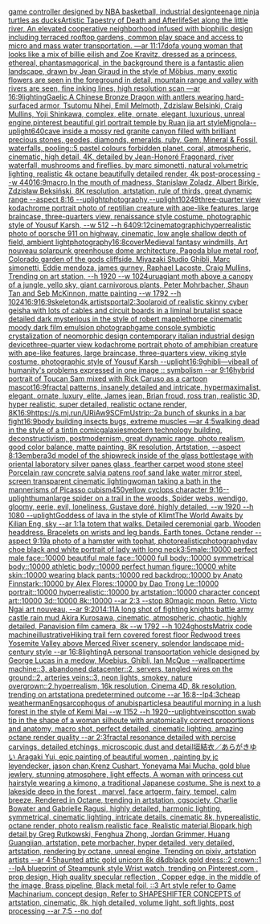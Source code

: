 [](https://www.ebank.nz/aiartgenerator?category=)[game controller designed by NBA basketball, industrial design](https://www.ebank.nz/aiartgenerator?category=game%2520controller%2520designed%2520by%2520NBA%2520basketball%2C%2520industrial%2520design)[teenage ninja turtles as ducks](https://www.ebank.nz/aiartgenerator?category=teenage%2520ninja%2520turtles%2520as%2520ducks)[Artistic Tapestry of Death and Afterlife](https://www.ebank.nz/aiartgenerator?category=Artistic%2520Tapestry%2520of%2520Death%2520and%2520Afterlife)[Set along the little river, An elevated cooperative neighborhood infused with biophilic design including terraced rooftop gardens, common play space and access to micro and mass water transportation. —ar 11:17](https://www.ebank.nz/aiartgenerator?category=Set%2520along%2520the%2520little%2520river%2C%2520An%2520elevated%2520cooperative%2520neighborhood%2520infused%2520with%2520biophilic%2520design%2520including%2520terraced%2520rooftop%2520gardens%2C%2520common%2520play%2520space%2520and%2520access%2520to%2520micro%2520and%2520mass%2520water%2520transportation.%2520%E2%80%94ar%252011%3A17)[dof](https://www.ebank.nz/aiartgenerator?category=dof)[a young woman that looks like a mix of billie eilish and Zoe Kravitz, dressed as a princess, ethereal, phantasmagorical, in the background there is a fantastic alien landscape, drawn by  Jean Giraud in the style of Möbius, many exotic flowers are seen in the foreground in detail, mountain range and valley with rivers are seen, fine inking lines, high resolution scan —ar 16:9](https://www.ebank.nz/aiartgenerator?category=a%2520young%2520woman%2520that%2520looks%2520like%2520a%2520mix%2520of%2520billie%2520eilish%2520and%2520Zoe%2520Kravitz%2C%2520dressed%2520as%2520a%2520princess%2C%2520ethereal%2C%2520phantasmagorical%2C%2520in%2520the%2520background%2520there%2520is%2520a%2520fantastic%2520alien%2520landscape%2C%2520drawn%2520by%2520%2520Jean%2520Giraud%2520in%2520the%2520style%2520of%2520M%C3%B6bius%2C%2520many%2520exotic%2520flowers%2520are%2520seen%2520in%2520the%2520foreground%2520in%2520detail%2C%2520mountain%2520range%2520and%2520valley%2520with%2520rivers%2520are%2520seen%2C%2520fine%2520inking%2520lines%2C%2520high%2520resolution%2520scan%2520%E2%80%94ar%252016%3A9)[lighting](https://www.ebank.nz/aiartgenerator?category=lighting)[Gaelic,](https://www.ebank.nz/aiartgenerator?category=Gaelic%2C)[A Chinese Bronze Dragon with antlers wearing hard-surfaced armor, Tsutomu Nihei, Emil Melmoth, Zdzislaw Belsinki, Craig Mullins, Yoji Shinkawa, complex, elite, ornate, elegant, luxurious, unreal engine,](https://www.ebank.nz/aiartgenerator?category=A%2520Chinese%2520Bronze%2520Dragon%2520with%2520antlers%2520wearing%2520hard-surfaced%2520armor%2C%2520Tsutomu%2520Nihei%2C%2520Emil%2520Melmoth%2C%2520Zdzislaw%2520Belsinki%2C%2520Craig%2520Mullins%2C%2520Yoji%2520Shinkawa%2C%2520complex%2C%2520elite%2C%2520ornate%2C%2520elegant%2C%2520luxurious%2C%2520unreal%2520engine%2C)[pinterest beautiful girl portrait temple by Ruan jia art style](https://www.ebank.nz/aiartgenerator?category=pinterest%2520beautiful%2520girl%2520portrait%2520temple%2520by%2520Ruan%2520jia%2520art%2520style)[Mignola](https://www.ebank.nz/aiartgenerator?category=Mignola)[--uplight](https://www.ebank.nz/aiartgenerator?category=--uplight)[640](https://www.ebank.nz/aiartgenerator?category=640)[cave inside a mossy red granite canyon filled with brilliant precious stones, geodes, diamonds, emeralds, ruby, Gem, Mineral & Fossil, waterfalls, pooling::5 pastel colours forbidden planet, coral, atmospheric, cinematic, high detail, 4K, detailed by Jean-Honoré Fragonard, river waterfall, mushrooms and fireflies, by marc simonetti, natural volumetric lighting, realistic 4k octane beautifully detailed render, 4k post-processing --w 440](https://www.ebank.nz/aiartgenerator?category=cave%2520inside%2520a%2520mossy%2520red%2520granite%2520canyon%2520filled%2520with%2520brilliant%2520precious%2520stones%2C%2520geodes%2C%2520diamonds%2C%2520emeralds%2C%2520ruby%2C%2520Gem%2C%2520Mineral%2520%26%2520Fossil%2C%2520waterfalls%2C%2520pooling%3A%3A5%2520pastel%2520colours%2520forbidden%2520planet%2C%2520coral%2C%2520atmospheric%2C%2520cinematic%2C%2520high%2520detail%2C%25204K%2C%2520detailed%2520by%2520Jean-Honor%C3%A9%2520Fragonard%2C%2520river%2520waterfall%2C%2520mushrooms%2520and%2520fireflies%2C%2520by%2520marc%2520simonetti%2C%2520natural%2520volumetric%2520lighting%2C%2520realistic%25204k%2520octane%2520beautifully%2520detailed%2520render%2C%25204k%2520post-processing%2520--w%2520440)[16:9](https://www.ebank.nz/aiartgenerator?category=16%3A9)[macro,](https://www.ebank.nz/aiartgenerator?category=macro%2C)[In the mouth of madness, Stanislaw Zoladz, Albert Birkle, Zdzisław Beksiński, 8K resolution, artstation, rule of thirds, great dynamic range --aspect 8:16 --uplight](https://www.ebank.nz/aiartgenerator?category=In%2520the%2520mouth%2520of%2520madness%2C%2520Stanislaw%2520Zoladz%2C%2520Albert%2520Birkle%2C%2520Zdzis%C5%82aw%2520Beksi%C5%84ski%2C%25208K%2520resolution%2C%2520artstation%2C%2520rule%2520of%2520thirds%2C%2520great%2520dynamic%2520range%2520--aspect%25208%3A16%2520--uplight)[photography,](https://www.ebank.nz/aiartgenerator?category=photography%2C)[--uplight](https://www.ebank.nz/aiartgenerator?category=--uplight)[10249](https://www.ebank.nz/aiartgenerator?category=10249)[three-quarter view kodachrome portrait photo of reptilian creature with ape-like features, large braincase, three-quarters view, renaissance style costume, photographic style of Yousuf Karsh, --w 512 --h 640](https://www.ebank.nz/aiartgenerator?category=three-quarter%2520view%2520kodachrome%2520portrait%2520photo%2520of%2520reptilian%2520creature%2520with%2520ape-like%2520features%2C%2520large%2520braincase%2C%2520three-quarters%2520view%2C%2520renaissance%2520style%2520costume%2C%2520photographic%2520style%2520of%2520Yousuf%2520Karsh%2C%2520--w%2520512%2520--h%2520640)[9:12](https://www.ebank.nz/aiartgenerator?category=9%3A12)[cinematographic](https://www.ebank.nz/aiartgenerator?category=cinematographic)[hyperrealistic photo of porsche 911 on highway, cinematic, low angle shallow depth of field, ambient light](https://www.ebank.nz/aiartgenerator?category=hyperrealistic%2520photo%2520of%2520porsche%2520911%2520on%2520highway%2C%2520cinematic%2C%2520low%2520angle%2520shallow%2520depth%2520of%2520field%2C%2520ambient%2520light)[photography](https://www.ebank.nz/aiartgenerator?category=photography)[16:8](https://www.ebank.nz/aiartgenerator?category=16%3A8)[cover](https://www.ebank.nz/aiartgenerator?category=cover)[Medieval fantasy windmills, Art nouveau solarpunk greenhouse dome architecture, Pagoda blue metal roof, Colorado garden of the gods cliffside, Miyazaki Studio Ghibli, Marc simonetti, Eddie mendoza, james gurney, Raphael Lacoste, Craig Mullins, Trending on art station, --h 1920 --w 1024](https://www.ebank.nz/aiartgenerator?category=Medieval%2520fantasy%2520windmills%2C%2520Art%2520nouveau%2520solarpunk%2520greenhouse%2520dome%2520architecture%2C%2520Pagoda%2520blue%2520metal%2520roof%2C%2520Colorado%2520garden%2520of%2520the%2520gods%2520cliffside%2C%2520Miyazaki%2520Studio%2520Ghibli%2C%2520Marc%2520simonetti%2C%2520Eddie%2520mendoza%2C%2520james%2520gurney%2C%2520Raphael%2520Lacoste%2C%2520Craig%2520Mullins%2C%2520Trending%2520on%2520art%2520station%2C%2520--h%25201920%2520--w%25201024)[urua](https://www.ebank.nz/aiartgenerator?category=urua)[giant moth above a canopy of a jungle, yello sky, giant carnivorous plants, Peter Mohrbacher, Shaun Tan and Seb McKinnon, matte painting --w 1792 --h 1024](https://www.ebank.nz/aiartgenerator?category=giant%2520moth%2520above%2520a%2520canopy%2520of%2520a%2520jungle%2C%2520yello%2520sky%2C%2520giant%2520carnivorous%2520plants%2C%2520Peter%2520Mohrbacher%2C%2520Shaun%2520Tan%2520and%2520Seb%2520McKinnon%2C%2520matte%2520painting%2520--w%25201792%2520--h%25201024)[16:9](https://www.ebank.nz/aiartgenerator?category=16%3A9)[16:9](https://www.ebank.nz/aiartgenerator?category=16%3A9)[skeleton](https://www.ebank.nz/aiartgenerator?category=skeleton)[4k,](https://www.ebank.nz/aiartgenerator?category=4k%2C)[artists](https://www.ebank.nz/aiartgenerator?category=artists)[portal](https://www.ebank.nz/aiartgenerator?category=portal)[2:3](https://www.ebank.nz/aiartgenerator?category=2%3A3)[polaroid of  realistic skinny cyber geisha with lots of cables and circuit boards in a liminal brutalist space detailed dark mysterious in the style of robert mapplethorpe cinematic moody dark film emulsion photograph](https://www.ebank.nz/aiartgenerator?category=polaroid%2520of%2520%2520realistic%2520skinny%2520cyber%2520geisha%2520with%2520lots%2520of%2520cables%2520and%2520circuit%2520boards%2520in%2520a%2520liminal%2520brutalist%2520space%2520detailed%2520dark%2520mysterious%2520in%2520the%2520style%2520of%2520robert%2520mapplethorpe%2520cinematic%2520moody%2520dark%2520film%2520emulsion%2520photograph)[game console symbiotic crystalization of neomorphic design contemporary italian industrial design device](https://www.ebank.nz/aiartgenerator?category=game%2520console%2520symbiotic%2520crystalization%2520of%2520neomorphic%2520design%2520contemporary%2520italian%2520industrial%2520design%2520device)[three-quarter view kodachrome portrait photo of amphibian creature with ape-like features, large braincase, three-quarters view, viking style costume, photographic style of Yousuf Karsh --uplight](https://www.ebank.nz/aiartgenerator?category=three-quarter%2520view%2520kodachrome%2520portrait%2520photo%2520of%2520amphibian%2520creature%2520with%2520ape-like%2520features%2C%2520large%2520braincase%2C%2520three-quarters%2520view%2C%2520viking%2520style%2520costume%2C%2520photographic%2520style%2520of%2520Yousuf%2520Karsh%2520--uplight)[16:9](https://www.ebank.nz/aiartgenerator?category=16%3A9)[ghibli](https://www.ebank.nz/aiartgenerator?category=ghibli)[—vibe](https://www.ebank.nz/aiartgenerator?category=%E2%80%94vibe)[all of humanity's problems expressed in one image :: symbolism --ar 9:16](https://www.ebank.nz/aiartgenerator?category=all%2520of%2520humanity%27s%2520problems%2520expressed%2520in%2520one%2520image%2520%3A%3A%2520symbolism%2520--ar%25209%3A16)[hybrid portrait of Toucan Sam mixed with Rick Caruso as a cartoon mascot](https://www.ebank.nz/aiartgenerator?category=hybrid%2520portrait%2520of%2520Toucan%2520Sam%2520mixed%2520with%2520Rick%2520Caruso%2520as%2520a%2520cartoon%2520mascot)[16:9](https://www.ebank.nz/aiartgenerator?category=16%3A9)[fractal patterns, insanely detailed and intricate, hypermaximalist, elegant, ornate, luxury, elite, James jean, Brian froud, ross tran, realistic 3D, hyper realistic, super detailed, realistic octane render, 8K](https://www.ebank.nz/aiartgenerator?category=fractal%2520patterns%2C%2520insanely%2520detailed%2520and%2520intricate%2C%2520hypermaximalist%2C%2520elegant%2C%2520ornate%2C%2520luxury%2C%2520elite%2C%2520James%2520jean%2C%2520Brian%2520froud%2C%2520ross%2520tran%2C%2520realistic%25203D%2C%2520hyper%2520realistic%2C%2520super%2520detailed%2C%2520realistic%2520octane%2520render%2C%25208K)[16:9](https://www.ebank.nz/aiartgenerator?category=16%3A9)[<https://s.mj.run/URiAw9SCFmU>](https://www.ebank.nz/aiartgenerator?category=%3Chttps%3A//s.mj.run/URiAw9SCFmU%3E)[strip::2](https://www.ebank.nz/aiartgenerator?category=strip%3A%3A2)[a bunch of skunks in a bar fight](https://www.ebank.nz/aiartgenerator?category=a%2520bunch%2520of%2520skunks%2520in%2520a%2520bar%2520fight)[16:9](https://www.ebank.nz/aiartgenerator?category=16%3A9)[body building insects bugs, extreme muscles —ar 4:5](https://www.ebank.nz/aiartgenerator?category=body%2520building%2520insects%2520bugs%2C%2520extreme%2520muscles%2520%E2%80%94ar%25204%3A5)[walking dead in the style of a tintin comic](https://www.ebank.nz/aiartgenerator?category=walking%2520dead%2520in%2520the%2520style%2520of%2520a%2520tintin%2520comic)[galaxies](https://www.ebank.nz/aiartgenerator?category=galaxies)[modern technology building, deconstructivism, postmodernism, great dynamic range, photo realism, good color balance, matte painting, 8K resolution, Artstation, --aspect 8:13](https://www.ebank.nz/aiartgenerator?category=modern%2520technology%2520building%2C%2520deconstructivism%2C%2520postmodernism%2C%2520great%2520dynamic%2520range%2C%2520photo%2520realism%2C%2520good%2520color%2520balance%2C%2520matte%2520painting%2C%25208K%2520resolution%2C%2520Artstation%2C%2520--aspect%25208%3A13)[embera](https://www.ebank.nz/aiartgenerator?category=embera)[3d model of the shipwreck inside of the glass bottle](https://www.ebank.nz/aiartgenerator?category=3d%2520model%2520of%2520the%2520shipwreck%2520inside%2520of%2520the%2520glass%2520bottle)[stage with oriental laboratory silver panes glass ,fearther carpet wood stone steel Porcelain raw concrete salvia patens roof sand lake water  mirror steel, screen transparent cinematic lighting](https://www.ebank.nz/aiartgenerator?category=stage%2520with%2520oriental%2520laboratory%2520silver%2520panes%2520glass%2520%2Cfearther%2520carpet%2520wood%2520stone%2520steel%2520Porcelain%2520raw%2520concrete%2520salvia%2520patens%2520roof%2520sand%2520lake%2520water%2520%2520mirror%2520steel%2C%2520screen%2520transparent%2520cinematic%2520lighting)[woman taking a bath in the mannerisms of Picasso cubism](https://www.ebank.nz/aiartgenerator?category=woman%2520taking%2520a%2520bath%2520in%2520the%2520mannerisms%2520of%2520Picasso%2520cubism)[450](https://www.ebank.nz/aiartgenerator?category=450)[yellow cyclops character 9:16](https://www.ebank.nz/aiartgenerator?category=yellow%2520cyclops%2520character%25209%3A16)[--uplight](https://www.ebank.nz/aiartgenerator?category=--uplight)[human](https://www.ebank.nz/aiartgenerator?category=human)[large spider on a trail in the woods, Spider webs, wendigo, gloomy, eerie, evil, loneliness, Gustave doré, highly detailed, --w 1920 --h 1080 --uplight](https://www.ebank.nz/aiartgenerator?category=large%2520spider%2520on%2520a%2520trail%2520in%2520the%2520woods%2C%2520Spider%2520webs%2C%2520wendigo%2C%2520gloomy%2C%2520eerie%2C%2520evil%2C%2520loneliness%2C%2520Gustave%2520dor%C3%A9%2C%2520highly%2520detailed%2C%2520--w%25201920%2520--h%25201080%2520--uplight)[Goddess of lava in the style of Klimt](https://www.ebank.nz/aiartgenerator?category=Goddess%2520of%2520lava%2520in%2520the%2520style%2520of%2520Klimt)[The World Awaits by Kilian Eng, sky --ar 1:1](https://www.ebank.nz/aiartgenerator?category=The%2520World%2520Awaits%2520by%2520Kilian%2520Eng%2C%2520sky%2520--ar%25201%3A1)[a totem that walks. Detailed ceremonial garb. Wooden headdress. Bracelets on wrists  and leg bands. Earth tones. Octane render --aspect 9:19](https://www.ebank.nz/aiartgenerator?category=a%2520totem%2520that%2520walks.%2520Detailed%2520ceremonial%2520garb.%2520Wooden%2520headdress.%2520Bracelets%2520on%2520wrists%2520%2520and%2520leg%2520bands.%2520Earth%2520tones.%2520Octane%2520render%2520--aspect%25209%3A19)[a photo of a hamster with tophat, photorealistic](https://www.ebank.nz/aiartgenerator?category=a%2520photo%2520of%2520a%2520hamster%2520with%2520tophat%2C%2520photorealistic)[photography](https://www.ebank.nz/aiartgenerator?category=photography)[dav choe black and white portrait of lady with long neck](https://www.ebank.nz/aiartgenerator?category=dav%2520choe%2520black%2520and%2520white%2520portrait%2520of%2520lady%2520with%2520long%2520neck)[3:5](https://www.ebank.nz/aiartgenerator?category=3%3A5)[male::10000 perfect male face::10000 beautiful male face::10000 full body::10000 symmetrical body::10000 athletic body::10000 perfect human figure::10000 white skin::10000 wearing black pants::10000 red backdrop::10000 by Anato Finnstark::10000 by Alex Flores::10000 by Dao Trong Le::10000 portrait::10000 hyperrealistic::10000 by artstation::10000 character concept art::10000 3d::10000 8k::10000 --ar 2:3 --stop 80](https://www.ebank.nz/aiartgenerator?category=male%3A%3A10000%2520perfect%2520male%2520face%3A%3A10000%2520beautiful%2520male%2520face%3A%3A10000%2520full%2520body%3A%3A10000%2520symmetrical%2520body%3A%3A10000%2520athletic%2520body%3A%3A10000%2520perfect%2520human%2520figure%3A%3A10000%2520white%2520skin%3A%3A10000%2520wearing%2520black%2520pants%3A%3A10000%2520red%2520backdrop%3A%3A10000%2520by%2520Anato%2520Finnstark%3A%3A10000%2520by%2520Alex%2520Flores%3A%3A10000%2520by%2520Dao%2520Trong%2520Le%3A%3A10000%2520portrait%3A%3A10000%2520hyperrealistic%3A%3A10000%2520by%2520artstation%3A%3A10000%2520character%2520concept%2520art%3A%3A10000%25203d%3A%3A10000%25208k%3A%3A10000%2520--ar%25202%3A3%2520--stop%252080)[magic moon, Retro, Victo Ngai art nouveau,  --ar 9:20](https://www.ebank.nz/aiartgenerator?category=magic%2520moon%2C%2520Retro%2C%2520Victo%2520Ngai%2520art%2520nouveau%2C%2520%2520--ar%25209%3A20)[14:11](https://www.ebank.nz/aiartgenerator?category=14%3A11)[A long shot of fighting knights battle army castle rain mud Akira Kurosawa, cinematic, atmospheric, chaotic, highly detailed, Panavision film camera, 8k --w 1792 --h 1024](https://www.ebank.nz/aiartgenerator?category=A%2520long%2520shot%2520of%2520fighting%2520knights%2520battle%2520army%2520castle%2520rain%2520mud%2520Akira%2520Kurosawa%2C%2520cinematic%2C%2520atmospheric%2C%2520chaotic%2C%2520highly%2520detailed%2C%2520Panavision%2520film%2520camera%2C%25208k%2520--w%25201792%2520--h%25201024)[ghosts](https://www.ebank.nz/aiartgenerator?category=ghosts)[Matrix code machine](https://www.ebank.nz/aiartgenerator?category=Matrix%2520code%2520machine)[illustrative](https://www.ebank.nz/aiartgenerator?category=illustrative)[Hiking trail fern covered forest floor Redwood trees Yosemite Valley above Merced River scenery, splendor landscape mid-century style --ar 16:8](https://www.ebank.nz/aiartgenerator?category=Hiking%2520trail%2520fern%2520covered%2520forest%2520floor%2520Redwood%2520trees%2520Yosemite%2520Valley%2520above%2520Merced%2520River%2520scenery%2C%2520splendor%2520landscape%2520mid-century%2520style%2520--ar%252016%3A8)[lighting](https://www.ebank.nz/aiartgenerator?category=lighting)[A personal transportation vehicle designed by George Lucas in a medow, Moebius, Ghibli, Ian McQue --wallpaper](https://www.ebank.nz/aiartgenerator?category=A%2520personal%2520transportation%2520vehicle%2520designed%2520by%2520George%2520Lucas%2520in%2520a%2520medow%2C%2520Moebius%2C%2520Ghibli%2C%2520Ian%2520McQue%2520--wallpaper)[time machine::3, abandoned datacenter::2, servers,  tangled wires on the ground::2, arteries veins::3, neon lights, smokey, nature overgrown::2,hyperrealism, 16k resolution, Cinema 4D, 8k resolution, trending on artstation](https://www.ebank.nz/aiartgenerator?category=time%2520machine%3A%3A3%2C%2520abandoned%2520datacenter%3A%3A2%2C%2520servers%2C%2520%2520tangled%2520wires%2520on%2520the%2520ground%3A%3A2%2C%2520arteries%2520veins%3A%3A3%2C%2520neon%2520lights%2C%2520smokey%2C%2520nature%2520overgrown%3A%3A2%2Chyperrealism%2C%252016k%2520resolution%2C%2520Cinema%25204D%2C%25208k%2520resolution%2C%2520trending%2520on%2520artstation)[a predetermined outcome --ar 16:8](https://www.ebank.nz/aiartgenerator?category=a%2520predetermined%2520outcome%2520--ar%252016%3A8)[--lp](https://www.ebank.nz/aiartgenerator?category=--lp)[4:3](https://www.ebank.nz/aiartgenerator?category=4%3A3)[cheap weatherman](https://www.ebank.nz/aiartgenerator?category=cheap%2520weatherman)[Eng](https://www.ebank.nz/aiartgenerator?category=Eng)[sarcophogus of anubis](https://www.ebank.nz/aiartgenerator?category=sarcophogus%2520of%2520anubis)[particles](https://www.ebank.nz/aiartgenerator?category=particles)[a beautiful morning in a lush forest in the style of Kemi Mai --w 1152 --h 1920](https://www.ebank.nz/aiartgenerator?category=a%2520beautiful%2520morning%2520in%2520a%2520lush%2520forest%2520in%2520the%2520style%2520of%2520Kemi%2520Mai%2520--w%25201152%2520--h%25201920)[--uplight](https://www.ebank.nz/aiartgenerator?category=--uplight)[veins](https://www.ebank.nz/aiartgenerator?category=veins)[cotton swab tip in the shape of a woman silhoute with anatomically correct proportions and anatomy, macro shot, perfect detailed, cinematic lighting, amazing octane render quality --ar 2:3](https://www.ebank.nz/aiartgenerator?category=cotton%2520swab%2520tip%2520in%2520the%2520shape%2520of%2520a%2520woman%2520silhoute%2520with%2520anatomically%2520correct%2520proportions%2520and%2520anatomy%2C%2520macro%2520shot%2C%2520perfect%2520detailed%2C%2520cinematic%2520lighting%2C%2520amazing%2520octane%2520render%2520quality%2520--ar%25202%3A3)[fractal resonance detailed with percise carvings, detailed etchings, microscopic dust and detail](https://www.ebank.nz/aiartgenerator?category=fractal%2520resonance%2520detailed%2520with%2520percise%2520carvings%2C%2520detailed%2520etchings%2C%2520microscopic%2520dust%2520and%2520detail)[垣結衣／あらがきゆい Aragaki Yui, epic painting of beautiful women , painting by jc leyendecker, jason chan,Krenz Cushart, Yoneyama Mai Mucha, gold blue jewlery, stunning atmosphere, light effects, A woman with princess cut hairstyle wearing a kimono, a traditional Japanese costume. She is next to a lakeside deep in the forest , marvel, face artgerm, fairy, tempel, calm breeze, Rendered in Octane, trending in artstation, cgsociety, Charlie Bowater and Gabrielle Ragusi, highly detailed, harmonic lighting, symmetrical, cinematic lighting, intricate details, cinematic 8k, hyperealistic, octane render, photo realism,realistic face, Realistic material,Biopark,high detail,by Greg Rutkowski, Fenghua Zhong, Jordan Grimmer, Huang Guangjian, artstation, pete morbacher, hyper detailed, very detailed, artstation, rendering by octane, unreal engine, Trending on pixiv, artstation artists --ar 4:5](https://www.ebank.nz/aiartgenerator?category=%E5%9E%A3%E7%B5%90%E8%A1%A3%EF%BC%8F%E3%81%82%E3%82%89%E3%81%8C%E3%81%8D%E3%82%86%E3%81%84%2520Aragaki%2520Yui%2C%2520epic%2520painting%2520of%2520beautiful%2520women%2520%2C%2520painting%2520by%2520jc%2520leyendecker%2C%2520jason%2520chan%2CKrenz%2520Cushart%2C%2520Yoneyama%2520Mai%2520Mucha%2C%2520gold%2520blue%2520jewlery%2C%2520stunning%2520atmosphere%2C%2520light%2520effects%2C%2520A%2520woman%2520with%2520princess%2520cut%2520hairstyle%2520wearing%2520a%2520kimono%2C%2520a%2520traditional%2520Japanese%2520costume.%2520She%2520is%2520next%2520to%2520a%2520lakeside%2520deep%2520in%2520the%2520forest%2520%2C%2520marvel%2C%2520face%2520artgerm%2C%2520fairy%2C%2520tempel%2C%2520calm%2520breeze%2C%2520Rendered%2520in%2520Octane%2C%2520trending%2520in%2520artstation%2C%2520cgsociety%2C%2520Charlie%2520Bowater%2520and%2520Gabrielle%2520Ragusi%2C%2520highly%2520detailed%2C%2520harmonic%2520lighting%2C%2520symmetrical%2C%2520cinematic%2520lighting%2C%2520intricate%2520details%2C%2520cinematic%25208k%2C%2520hyperealistic%2C%2520octane%2520render%2C%2520photo%2520realism%2Crealistic%2520face%2C%2520Realistic%2520material%2CBiopark%2Chigh%2520detail%2Cby%2520Greg%2520Rutkowski%2C%2520Fenghua%2520Zhong%2C%2520Jordan%2520Grimmer%2C%2520Huang%2520Guangjian%2C%2520artstation%2C%2520pete%2520morbacher%2C%2520hyper%2520detailed%2C%2520very%2520detailed%2C%2520artstation%2C%2520rendering%2520by%2520octane%2C%2520unreal%2520engine%2C%2520Trending%2520on%2520pixiv%2C%2520artstation%2520artists%2520--ar%25204%3A5)[haunted attic gold unicorn 8k d&d](https://www.ebank.nz/aiartgenerator?category=haunted%2520attic%2520gold%2520unicorn%25208k%2520d%26d)[black gold dress::2 crown::1 --lp](https://www.ebank.nz/aiartgenerator?category=black%2520gold%2520dress%3A%3A2%2520crown%3A%3A1%2520--lp)[A blueprint of Steampunk style Wrist watch,    trending on Pinterest.com  , prop design, High quality specular reflection , Copper  edge, in the middle of the image, Brass pipeline,  Black metal foil,  ::3  Art style refer to Game Machinarium.  concept design, Refer to SHAPESHIFTER CONCEPTS  of artstation, cinematic,  8k, high detailed,  volume light,  soft lights,  post processing    --ar 7:5   --no dof](https://www.ebank.nz/aiartgenerator?category=A%2520blueprint%2520of%2520Steampunk%2520style%2520Wrist%2520watch%2C%2520%2520%2520%2520trending%2520on%2520Pinterest.com%2520%2520%2C%2520prop%2520design%2C%2520High%2520quality%2520specular%2520reflection%2520%2C%2520Copper%2520%2520edge%2C%2520in%2520the%2520middle%2520of%2520the%2520image%2C%2520Brass%2520pipeline%2C%2520%2520Black%2520metal%2520foil%2C%2520%2520%3A%3A3%2520%2520Art%2520style%2520refer%2520to%2520Game%2520Machinarium.%2520%2520concept%2520design%2C%2520Refer%2520to%2520SHAPESHIFTER%2520CONCEPTS%2520%2520of%2520artstation%2C%2520cinematic%2C%2520%25208k%2C%2520high%2520detailed%2C%2520%2520volume%2520light%2C%2520%2520soft%2520lights%2C%2520%2520post%2520processing%2520%2520%2520%2520--ar%25207%3A5%2520%2520%2520--no%2520dof)